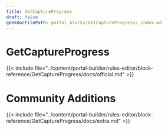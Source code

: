 ```yaml
---
title: GetCaptureProgress
draft: false
geekdocFilePath: portal_blocks/GetCaptureProgress/_index.md
---
```

# GetCaptureProgress
{{< include file="../content/portal-builder/rules-editor/block-reference/GetCaptureProgress/docs/official.md" >}}

# Community Additions

{{< include file="../content/portal-builder/rules-editor/block-reference/GetCaptureProgress/docs/extra.md" >}}